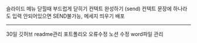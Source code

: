 슬라이드 메뉴 닫힐때 부드럽게 닫히기
컨텍트 완성하기 (send)
컨텍트 문장에 하나라도 입력 안되어있으면 SEND불가능, 메세지 띄우기
배포

---

30일
깃허브 readme관리
포트폴리오 오류수정
노션 수정
word파일 관리
